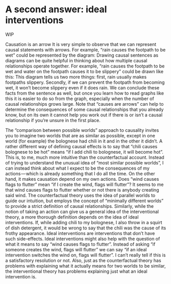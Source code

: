 # A second answer: ideal interventions

WIP

Causation is an arrow
It is very simple to observe that we can represent causal statements with arrows. For example, “rain causes the footpath to be wet” could be represented by the diagram:
Drawing causal sentences as diagrams can be quite helpful in thinking about how multiple causal relationships operate together. For example, “rain causes the footpath to be wet and water on the footpath causes it to be slippery” could be drawn like this:
This diagram tells us two more things: first, rain usually makes footpaths slippery. Secondly, if we can prevent the footpath from becoming wet, it won’t become slippery even if it does rain. We can conclude these facts from the sentence as well, but once you learn how to read graphs like this it is easier to do so from the graph, especially when the number of causal relationships grows large.
Note that “causes are arrows” can help to determine the consequences of some causal relationships that you already know, but on its own it cannot help you work out if there is or isn’t a causal relationship if you’re unsure in the first place.


The “comparison between possible worlds” approach to causality invites you to imagine two worlds that are as similar as possible, except in one world (for example) the bolognese had chili in it and in the other it didn’t. A rather different way of defining causal effects is to say that “chili causes bolognese to be hot” means “if I add chili to bolognese, it will become hot”.
This is, to me, much more intuitive than the counterfactual account. Instead of trying to understand the unusual idea of “most similar possible worlds”, I can instead think about what I expect to be the consequences of my actions — which is already something that I do all the time. On the other hand, it makes causation depend on my own actions. Does “wind causes flags to flutter” mean “if I create the wind, flags will flutter”? It seems to me that wind causes flags to flutter whether or not there is anybody creating said wind.
The counterfactual theory uses the idea of parallel worlds to guide our intuition, but employs the concept of “minimally different worlds” to provide a strict definition of causal relationships. Similarly, while the notion of taking an action can give us a general idea of the interventional theory, a more thorough definition depends on the idea of ideal interventions. If, while adding chili to my bolognese, I also throw in a squirt of dish detergent, it would be wrong to say that the chili was the cause of its frothy appearance. Ideal interventions are interventions that don’t have such side-effects.
Ideal interventions might also help with the question of what it means to say “wind causes flags to flutter”. Instead of asking “if someone creates the wind, flags will flutter” we can say “if an ideal intervention switches the wind on, flags will flutter”. I can’t really tell if this is a satisfactory resolution or not.
Also, just as the counterfactual theory has problems with explaining what it actually means for two worlds to be similar, the interventional theory has problems explaining just what an ideal intervention is.
